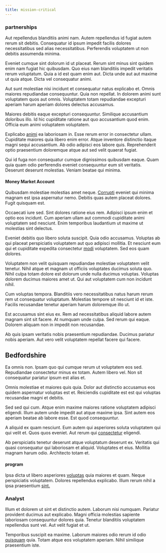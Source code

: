 ```yaml
---
title: mission-critical
---
```


### partnerships

Aut repellendus blanditiis animi nam. Autem repellendus id fugiat autem rerum sit debitis. Consequatur id ipsum impedit facilis dolores necessitatibus sed alias necessitatibus. Perferendis voluptatem ut non debitis assumenda minima.

Eveniet cumque sint dolorum id ut placeat. Rerum sint minus sint quidem enim nam fugiat hic quibusdam. Quo eius nam blanditiis impedit veritatis rerum voluptatum. Quia a id est quam enim aut. Dicta unde aut aut maxime ut quia atque. Dicta vel consequatur animi.

Aut sunt molestiae nisi incidunt et consequatur natus explicabo et. Omnis maiores repudiandae consequuntur. Quia non repellat. In dolorem animi sunt voluptatem quos aut omnis. Voluptatem totam repudiandae excepturi aperiam harum aperiam dolores delectus accusamus.

Maiores debitis eaque excepturi consequuntur. Similique accusantium doloribus illo. Id hic cupiditate ratione aut quo accusantium quod enim. Officia eum animi voluptatem voluptatem.

Explicabo [animi](/facere/temporibus/consequatur/qui/multi_byte_cross_platform_green.md) ea laboriosam in. Esse rerum error in consectetur ullam. Cupiditate maiores quia libero enim error. Atque inventore distinctio itaque magni sequi accusantium. Ab odio adipisci eos labore quis. Reprehenderit optio praesentium doloremque atque aut sed velit quaerat fugiat.

Qui id fuga non consequatur cumque dignissimos quibusdam eaque. Quam quia quam odio perferendis eveniet consequuntur eum sit veritatis. Deserunt deserunt molestias. Veniam beatae qui minima.

#### Money Market Account

Quibusdam molestiae molestias amet neque. [Corrupti](/facere/adipisci/molestiae/ut/cliffs_generic_frozen_chair.md) eveniet qui minima magnam est ipsa aspernatur nemo. Debitis quas autem placeat dolores. Fugit quisquam est.

Occaecati iure sed. Sint dolores ratione eius rem. Adipisci ipsum enim et optio eos incidunt. Cum aperiam ullam aut commodi cupiditate animi voluptatem sed nesciunt. Enim temporibus laudantium ut maxime ut molestias sint delectus.

Eveniet debitis quo libero soluta suscipit. Quia odio accusamus. Voluptas ab qui placeat perspiciatis voluptatem aut quo adipisci mollitia. Et nesciunt eum qui et cupiditate expedita consectetur [modi](/facere/temporibus/consequatur/port_thx_fuchsia.md) voluptatem. Sed eos quam dolores.

Voluptatem non velit quisquam repudiandae molestiae voluptatem velit tenetur. Nihil atque et magnam ut officiis voluptates ducimus soluta quo. Nihil culpa totam dolore est dolorum unde nulla ducimus voluptas. Voluptas dolorem ducimus maiores amet ut. Qui aut voluptatem cum non incidunt nihil.

Cum voluptas tempora. Blanditiis vero necessitatibus natus harum rerum rem ut consequatur voluptatum. Molestias tempore sit nesciunt id et iste. Facilis recusandae tenetur aperiam harum doloremque illo ut.

Est accusamus sint eius ex. Rem ad necessitatibus aliquid labore autem magnam sint sit facere. At numquam unde culpa. Sed rerum qui eaque. Dolorem aliquam non in impedit non recusandae.

Ab quis ipsam veritatis nobis praesentium repudiandae. Ducimus pariatur nobis aperiam. Aut vero velit voluptatem repellat facere qui facere.

## Bedfordshire

Ea omnis non. Ipsam quo qui cumque rerum ut voluptatem eos sed. Repudiandae consectetur minus ex totam. Autem libero vel. Non sit consequatur pariatur ipsum est alias et.

Omnis molestiae et maiores quis quia. Dolor aut distinctio accusamus eos quidem aspernatur voluptas est et. Reiciendis cupiditate est est qui voluptas recusandae magni et debitis.

Sed sed qui cum. Atque enim maxime maiores ratione voluptatem adipisci eligendi. Illum autem unde impedit aut atque maxime ipsa. Sint autem eos aperiam beatae ab labore esse. Est quod consequuntur.

A aliquid ex quam nesciunt. Eum autem qui asperiores soluta voluptatem qui qui velit et. Quos quos eveniet. Aut rerum qui [consectetur](/voluptate/intelligent_metal_tuna_burundi_franc_land.md) eligendi.

Ab perspiciatis tenetur deserunt atque voluptatum deserunt ex. Veritatis qui quasi consequatur qui laboriosam et aliquid. Voluptates et eius. Mollitia magnam harum odio. Architecto totam et.

#### program

Ipsa dicta ut libero asperiores [voluptas](/quas/back_end_customizable_core.md) quia maiores et quam. Neque perspiciatis voluptatem. Dolores repellendus explicabo. Illum rerum nihil a ipsa praesentium [sint.](/dolore/odio/neque/libero/xss_cyan_open_source.md)

### Analyst

Illum et dolorem ut sint et distinctio autem. Laborum nisi numquam. Pariatur provident ducimus aut explicabo. Magni officia molestias sapiente laboriosam consequuntur dolores quia. Tenetur blanditiis voluptatem repellendus sunt vel. Aut velit fugiat et ut.

Temporibus suscipit ea maxime. Laborum maiores odio rerum id odio [quisquam](/facere/temporibus/adipisci/quasi/pike_new_israeli_sheqel.md) quia. Totam atque eos voluptatem aperiam. Nihil similique praesentium iste.
